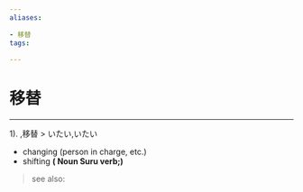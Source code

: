 ```yaml
---
aliases:
    
- 移替
tags:
    
---
```


# 移替
---
1).
,移替 > いたい,いたい

- changing (person in charge, etc.)
- shifting
**( Noun Suru verb;)**
> see also: 
            